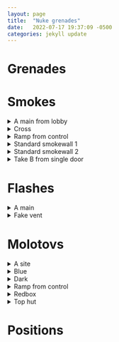 ```yaml
---
layout: page
title:  "Nuke grenades"
date:   2022-07-17 19:37:09 -0500
categories: jekyll update
---
```


# Grenades

# Smokes

<details>
	<summary>A main from lobby</summary>
	<img src="/assets/images/cs-gifs/nuke/nuke_smoke_a_main_from_lobby.gif">
</details>
<details>
	<summary>Cross</summary>
	<img src="/assets/images/cs-gifs/nuke/nuke_smoke_cross.gif">
</details>
<details>
	<summary>Ramp from control</summary>
	<img src="/assets/images/cs-gifs/nuke/nuke_smoke_ramp_from_control.gif">
</details>
<details>
	<summary>Standard smokewall 1</summary>
	<img src="/assets/images/cs-gifs/nuke/nuke_smoke_standard_smokewall_1.gif">
</details>
<details>
	<summary>Standard smokewall 2</summary>
	<img src="/assets/images/cs-gifs/nuke/nuke_smoke_standard_smokewall_2.gif">
</details>
<details>
	<summary>Take B from single door</summary>
	<img src="/assets/images/cs-gifs/nuke/nuke_smoke_take_b_from_single_door.gif">
</details>

# Flashes

<details>
	<summary>A main</summary>
	<img src="/assets/images/cs-gifs/nuke/nuke_flash_a_main.gif">
</details>
<details>
	<summary>Fake vent</summary>
	<img src="/assets/images/cs-gifs/nuke/nuke_flash_fake_vent.gif">
</details>

# Molotovs

<details>
	<summary>A site</summary>
	<img src="/assets/images/cs-gifs/nuke/nuke_molly_a_site.gif">
</details>
<details>
	<summary>Blue</summary>
	<img src="/assets/images/cs-gifs/nuke/nuke_molly_blue.gif">
</details>
<details>
	<summary>Dark</summary>
	<img src="/assets/images/cs-gifs/nuke/nuke_molly_dark.gif">
</details>
<details>
	<summary>Ramp from control</summary>
	<img src="/assets/images/cs-gifs/nuke/nuke_molly_ramp_from_control.gif">
</details>
<details>
	<summary>Redbox</summary>
	<img src="/assets/images/cs-gifs/nuke/nuke_molly_redbox.gif">
</details>
<details>
	<summary>Top hut</summary>
	<img src="/assets/images/cs-gifs/nuke/nuke_molly_top_hut.gif">
</details>

# Positions


